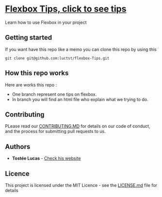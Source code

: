 # [Flexbox Tips, click to see tips](https://luctst.github.io/Flexbox-Tips/)
Learn how to use Flexbox in your project

## Getting started
If you want have this repo like a memo you can clone this repo by using this
```
git clone git@github.com:luctst/flexbox-Tips.git
```

## How this repo works
Here are works this repo :
* One branch represent one tips on flexbox.
* In branch you will find an html file who explain what we trying to do.

## Contributing
PLease read our [CONTRIBUTING.MD](https://github.com/luctst/Flexbox-Tips/blob/master/CONTRIBUTING.md) for details on our code of conduct, and the process for submitting pull requests to us.

## Authors
* **Tostée Lucas** - [Check his website](https://www.lucas-tostee.com)

## Licence
This project is licensed under the MIT Licence - see the [LICENSE.md](https://github.com/luctst/Flexbo-Tips/blob/master/LICENSE)
 file for details
